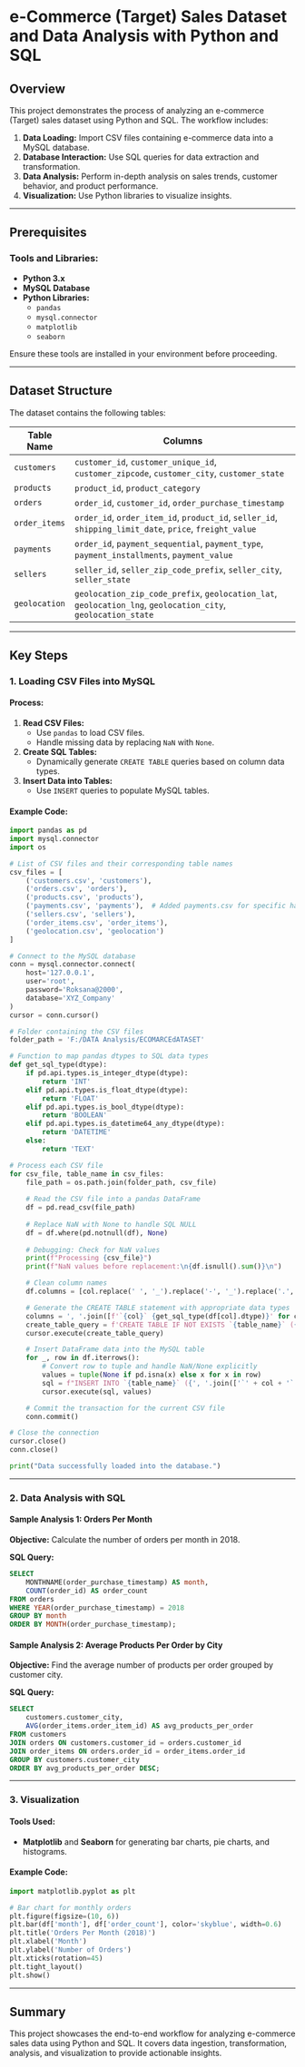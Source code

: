 # e-Commerce (Target) Sales Dataset and Data Analysis with Python and SQL

## Overview
This project demonstrates the process of analyzing an e-commerce (Target) sales dataset using Python and SQL. The workflow includes:

1. **Data Loading:** Import CSV files containing e-commerce data into a MySQL database.
2. **Database Interaction:** Use SQL queries for data extraction and transformation.
3. **Data Analysis:** Perform in-depth analysis on sales trends, customer behavior, and product performance.
4. **Visualization:** Use Python libraries to visualize insights.

---

## Prerequisites

### Tools and Libraries:
- **Python 3.x**
- **MySQL Database**
- **Python Libraries:**
  - `pandas`
  - `mysql.connector`
  - `matplotlib`
  - `seaborn`

Ensure these tools are installed in your environment before proceeding.

---

## Dataset Structure

The dataset contains the following tables:

| Table Name   | Columns                                                                                      |
|--------------|----------------------------------------------------------------------------------------------|
| `customers`  | `customer_id`, `customer_unique_id`, `customer_zipcode`, `customer_city`, `customer_state`   |
| `products`   | `product_id`, `product_category`                                                            |
| `orders`     | `order_id`, `customer_id`, `order_purchase_timestamp`                                        |
| `order_items`| `order_id`, `order_item_id`, `product_id`, `seller_id`, `shipping_limit_date`, `price`, `freight_value` |
| `payments`   | `order_id`, `payment_sequential`, `payment_type`, `payment_installments`, `payment_value`    |
| `sellers`    | `seller_id`, `seller_zip_code_prefix`, `seller_city`, `seller_state`                        |
| `geolocation`| `geolocation_zip_code_prefix`, `geolocation_lat`, `geolocation_lng`, `geolocation_city`, `geolocation_state` |

---

## Key Steps

### 1. Loading CSV Files into MySQL

#### Process:
1. **Read CSV Files:**
   - Use `pandas` to load CSV files.
   - Handle missing data by replacing `NaN` with `None`.
2. **Create SQL Tables:**
   - Dynamically generate `CREATE TABLE` queries based on column data types.
3. **Insert Data into Tables:**
   - Use `INSERT` queries to populate MySQL tables.

#### Example Code:
```python
import pandas as pd
import mysql.connector
import os

# List of CSV files and their corresponding table names
csv_files = [
    ('customers.csv', 'customers'),
    ('orders.csv', 'orders'),
    ('products.csv', 'products'),
    ('payments.csv', 'payments'),  # Added payments.csv for specific handling
    ('sellers.csv', 'sellers'),
    ('order_items.csv', 'order_items'),
    ('geolocation.csv', 'geolocation') 
]

# Connect to the MySQL database
conn = mysql.connector.connect(
    host='127.0.0.1',
    user='root',
    password='Roksana@2000',
    database='XYZ_Company'
)
cursor = conn.cursor()

# Folder containing the CSV files
folder_path = 'F:/DATA Analysis/ECOMARCEdATASET'

# Function to map pandas dtypes to SQL data types
def get_sql_type(dtype):
    if pd.api.types.is_integer_dtype(dtype):
        return 'INT'
    elif pd.api.types.is_float_dtype(dtype):
        return 'FLOAT'
    elif pd.api.types.is_bool_dtype(dtype):
        return 'BOOLEAN'
    elif pd.api.types.is_datetime64_any_dtype(dtype):
        return 'DATETIME'
    else:
        return 'TEXT'

# Process each CSV file
for csv_file, table_name in csv_files:
    file_path = os.path.join(folder_path, csv_file)
    
    # Read the CSV file into a pandas DataFrame
    df = pd.read_csv(file_path)
    
    # Replace NaN with None to handle SQL NULL
    df = df.where(pd.notnull(df), None)
    
    # Debugging: Check for NaN values
    print(f"Processing {csv_file}")
    print(f"NaN values before replacement:\n{df.isnull().sum()}\n")

    # Clean column names
    df.columns = [col.replace(' ', '_').replace('-', '_').replace('.', '_') for col in df.columns]

    # Generate the CREATE TABLE statement with appropriate data types
    columns = ', '.join([f'`{col}` {get_sql_type(df[col].dtype)}' for col in df.columns])
    create_table_query = f'CREATE TABLE IF NOT EXISTS `{table_name}` ({columns})'
    cursor.execute(create_table_query)

    # Insert DataFrame data into the MySQL table
    for _, row in df.iterrows():
        # Convert row to tuple and handle NaN/None explicitly
        values = tuple(None if pd.isna(x) else x for x in row)
        sql = f"INSERT INTO `{table_name}` ({', '.join(['`' + col + '`' for col in df.columns])}) VALUES ({', '.join(['%s'] * len(row))})"
        cursor.execute(sql, values)

    # Commit the transaction for the current CSV file
    conn.commit()

# Close the connection
cursor.close()
conn.close()

print("Data successfully loaded into the database.")

```

---

### 2. Data Analysis with SQL

#### Sample Analysis 1: Orders Per Month
**Objective:** Calculate the number of orders per month in 2018.

**SQL Query:**
```sql
SELECT
    MONTHNAME(order_purchase_timestamp) AS month,
    COUNT(order_id) AS order_count
FROM orders
WHERE YEAR(order_purchase_timestamp) = 2018
GROUP BY month
ORDER BY MONTH(order_purchase_timestamp);
```

#### Sample Analysis 2: Average Products Per Order by City
**Objective:** Find the average number of products per order grouped by customer city.

**SQL Query:**
```sql
SELECT
    customers.customer_city,
    AVG(order_items.order_item_id) AS avg_products_per_order
FROM customers
JOIN orders ON customers.customer_id = orders.customer_id
JOIN order_items ON orders.order_id = order_items.order_id
GROUP BY customers.customer_city
ORDER BY avg_products_per_order DESC;
```

---

### 3. Visualization

#### Tools Used:
- **Matplotlib** and **Seaborn** for generating bar charts, pie charts, and histograms.

#### Example Code:
```python
import matplotlib.pyplot as plt

# Bar chart for monthly orders
plt.figure(figsize=(10, 6))
plt.bar(df['month'], df['order_count'], color='skyblue', width=0.6)
plt.title('Orders Per Month (2018)')
plt.xlabel('Month')
plt.ylabel('Number of Orders')
plt.xticks(rotation=45)
plt.tight_layout()
plt.show()
```

---

## Summary
This project showcases the end-to-end workflow for analyzing e-commerce sales data using Python and SQL. It covers data ingestion, transformation, analysis, and visualization to provide actionable insights.
